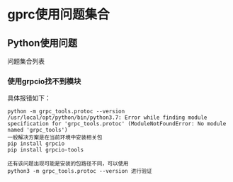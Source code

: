 # gprc使用问题集合

## Python使用问题

问题集合列表

### 使用grpcio找不到模块

具体报错如下：

```linux
python -m grpc_tools.protoc --version
/usr/local/opt/python/bin/python3.7: Error while finding module specification for 'grpc_tools.protoc' (ModuleNotFoundError: No module named 'grpc_tools')
一般解决方案是在当前环境中安装相关包
pip install grpcio
pip install grpcio-tools

还有该问题出现可能是安装的包路径不同，可以使用
python3 -m grpc_tools.protoc --version 进行验证

```